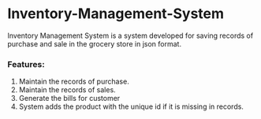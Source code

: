 # Inventory-Management-System
Inventory Management System is a system developed for saving records of purchase and sale in the grocery store in json format.

### Features:
1. Maintain the records of purchase.
2. Maintain the records of sales.
3. Generate the bills for customer
4. System adds the product with the unique id if it is missing in records.

